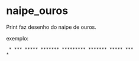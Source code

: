 # naipe_ouros
Print faz desenho do naipe de ouros.

exemplo:<code> <p>
              * 
             ***
            *****
           *******
          *********
           *******
            *****
             ***
              *
</p><code>
